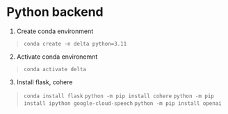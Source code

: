 # Python backend

1. Create conda environment
> `conda create -n delta python=3.11`
2. Activate conda environemnt
> `conda activate delta`
3. Install flask, cohere
> `conda install flask`
> `python -m pip install cohere`
> `python -m pip install ipython google-cloud-speech`
> `python -m pip install openai`
